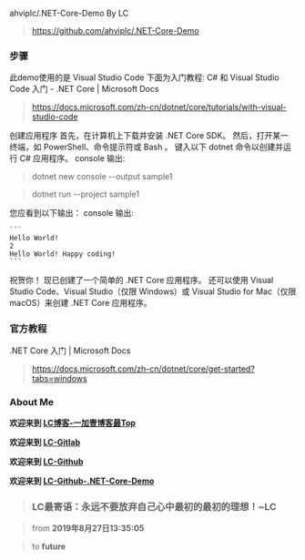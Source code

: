 ahviplc/.NET-Core-Demo By LC

> https://github.com/ahviplc/.NET-Core-Demo

### 步骤

此demo使用的是 Visual Studio Code 
下面为入门教程: 
C# 和 Visual Studio Code 入门 - .NET Core | Microsoft Docs 

> https://docs.microsoft.com/zh-cn/dotnet/core/tutorials/with-visual-studio-code

创建应用程序 
首先，在计算机上下载并安装 .NET Core SDK。 
然后，打开某一终端，如 PowerShell、命令提示符或 Bash 。 键入以下 dotnet 命令以创建并运行 C# 应用程序。 
console 输出: 

> dotnet new console --output sample1 

> dotnet run --project sample1 

您应看到以下输出： 
console 输出: 

    ```
    Hello World!
    2
    Hello World! Happy coding!
    ```

祝贺你！ 现已创建了一个简单的 .NET Core 应用程序。 还可以使用 Visual Studio Code、Visual Studio（仅限 Windows）或 Visual Studio for Mac（仅限 macOS）来创建 .NET Core 应用程序。 

### 官方教程

.NET Core 入门 | Microsoft Docs 

> https://docs.microsoft.com/zh-cn/dotnet/core/get-started?tabs=windows

### About Me

**欢迎来到 [LC博客-一加壹博客最Top](http://www.oneplusone.vip)**

**欢迎来到 [LC-Gitlab](https://gitlab.com/ahviplc)**

**欢迎来到 [LC-Github](https://github.com/ahviplc)**

**欢迎来到 [LC-Github-.NET-Core-Demo](https://github.com/ahviplc/.NET-Core-Demo.git)**

> ### LC最寄语：永远不要放弃自己心中最初的最初的理想！~LC

> from **2019年8月27日13:35:05**

> to **future**